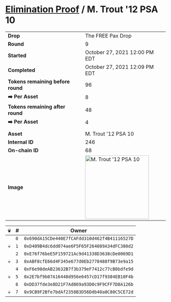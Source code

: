 # [Elimination Proof](./readme.md) / M. Trout &#039;12 PSA 10

|||
|---|---|
| **Drop** | The FREE Pax Drop |
| **Round** | 9 |
| **Started** | October 27, 2021 12:00 PM EDT |
| **Completed** | October 27, 2021 12:09 PM EDT |
| **Tokens remaining before round** | 96 |
| **➡️ Per Asset** | 8 |
| **Tokens remaining after round** | 48 |
| **➡️ Per Asset** | 4 |
| | |
| **Asset** | M. Trout &#039;12 PSA 10 |
| **Internal ID** | 246 |
| **On-chain ID** | 68 |
| **Image** | <img src="https://tcdn.blokpax.com/94aa4804-2e3b-4700-a0aa-ad617567a755/6c0baf8cc02e1e48ed28e2f3e6674ecb0f9d21346e11a73eeb5a4e61326db0f4.jpg" height="200" alt="M. Trout &#039;12 PSA 10" /> |


| 💀 | # | Owner |
| --- | --- | --- |
|  | `0` | `0x690dA15CDe440E7fCAFdd310d462f4B41116527D` |
| 💀 | `1` | `0xD409B4dc6dd074ae6F5F65F264089A34dFC380d2` |
|  | `2` | `0xE76f76beE5F159721Ac9d41338D3638cDe0069D1` |
| 💀 | `3` | `0xABF8cfE66d4F345e677d0Eb2778488f9B73e9a15` |
|  | `4` | `0xF6e90deAB23632B7f3b379eF7412c77cB0bdfe9d` |
| 💀 | `5` | `0x2E7bf9b07A16448d956e6457cD17f9384EB10F4b` |
|  | `6` | `0xDD37fde3e8D21F7Ad869a93D0c9F9CFF7D8A126b` |
| 💀 | `7` | `0x9CB9F2Bfe7bdAf2358B3D56Ddb40a0C80C5CE72d` |
